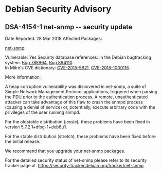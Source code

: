 
Debian Security Advisory
========================


DSA-4154-1 net-snmp -- security update
--------------------------------------



Date Reported:
28 Mar 2018
Affected Packages:

[net-snmp](https://packages.debian.org/src:net-snmp)

Vulnerable:
Yes
Security database references:
In the Debian bugtracking system: [Bug 788964](https://bugs.debian.org/cgi-bin/bugreport.cgi?bug=788964), [Bug 894110](https://bugs.debian.org/cgi-bin/bugreport.cgi?bug=894110).  
In Mitre's CVE dictionary: [CVE-2015-5621](https://security-tracker.debian.org/tracker/CVE-2015-5621), [CVE-2018-1000116](https://security-tracker.debian.org/tracker/CVE-2018-1000116).  

More information:

A heap corruption vulnerability was discovered in net-snmp, a suite of
Simple Network Management Protocol applications, triggered when parsing
the PDU prior to the authentication process. A remote, unauthenticated
attacker can take advantage of this flaw to crash the snmpd process
(causing a denial of service) or, potentially, execute arbitrary code
with the privileges of the user running snmpd.


For the oldstable distribution (jessie), these problems have been fixed
in version 5.7.2.1+dfsg-1+deb8u1.


For the stable distribution (stretch), these problems have been fixed
before the initial release.


We recommend that you upgrade your net-snmp packages.


For the detailed security status of net-snmp please refer to its
security tracker page at:
<https://security-tracker.debian.org/tracker/net-snmp>





